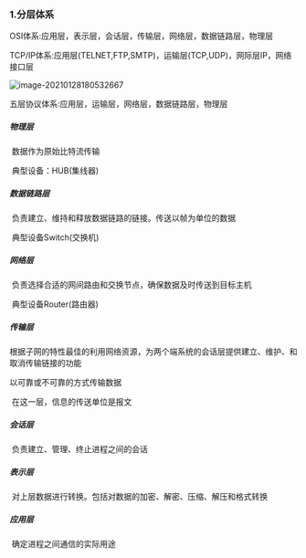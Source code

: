 ### 1.分层体系

OSI体系:应用层，表示层，会话层，传输层，网络层，数据链路层，物理层

TCP/IP体系:应用层(TELNET,FTP,SMTP)，运输层(TCP,UDP)，网际层IP，网络接口层

![image-20210128180532667](D:\work\mynote\1-java\10.计算机网络\1.TCP-IP.assets\image-20210128180532667.png)

五层协议体系:应用层，运输层，网络层，数据链路层，物理层



##### 物理层

​	数据作为原始比特流传输

​	典型设备：HUB(集线器)

##### 数据链路层

​	负责建立、维持和释放数据链路的链接。传送以帧为单位的数据

​    典型设备Switch(交换机)

##### 网络层

​	负责选择合适的网间路由和交换节点，确保数据及时传送到目标主机

​	典型设备Router(路由器)

##### 传输层

​	根据子网的特性最佳的利用网络资源，为两个端系统的会话层提供建立、维护、和取消传输链接的功能

以可靠或不可靠的方式传输数据

​	在这一层，信息的传送单位是报文

##### 会话层

​	负责建立、管理、终止进程之间的会话

##### 表示层

​	对上层数据进行转换。包括对数据的加密、解密、压缩、解压和格式转换

##### 应用层

​	确定进程之间通信的实际用途

 

